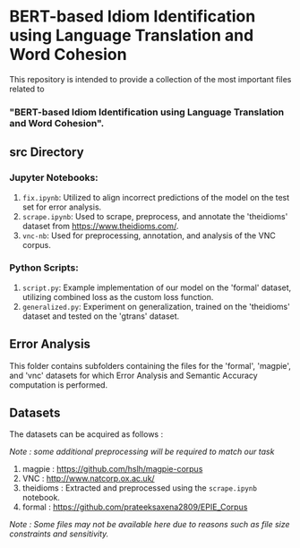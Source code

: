 # BERT-based Idiom Identification using Language Translation and Word Cohesion

This repository is intended to provide a collection of the most important files related to 
### "BERT-based Idiom Identification using Language Translation and Word Cohesion".

## src Directory

### Jupyter Notebooks:

1. `fix.ipynb`: Utilized to align incorrect predictions of the model on the test set for error analysis.
2. `scrape.ipynb`: Used to scrape, preprocess, and annotate the 'theidioms' dataset from https://www.theidioms.com/.
3. `vnc-nb`: Used for preprocessing, annotation, and analysis of the VNC corpus.

### Python Scripts:

1. `script.py`: Example implementation of our model on the 'formal' dataset, utilizing combined loss as the custom loss function.
2. `generalized.py`: Experiment on generalization, trained on the 'theidioms' dataset and tested on the 'gtrans' dataset.

## Error Analysis

This folder contains subfolders containing the files for the 'formal', 'magpie', and 'vnc' datasets for which Error Analysis and Semantic Accuracy computation is performed.

## Datasets

The datasets can be acquired as follows :

*Note : some additional preprocessing will be required to match our task*

1. magpie : https://github.com/hslh/magpie-corpus
2. VNC : http://www.natcorp.ox.ac.uk/
3. theidioms : Extracted and preprocessed using the `scrape.ipynb` notebook.
4. formal : https://github.com/prateeksaxena2809/EPIE_Corpus

*Note : Some files may not be available here due to reasons such as file size constraints and sensitivity.*
